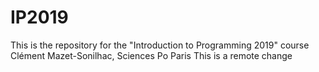 # IP2019

This is the repository for the "Introduction to Programming 2019" course
Clément Mazet-Sonilhac, Sciences Po Paris
This is a remote change

